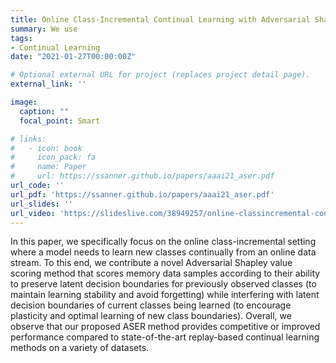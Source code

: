 ```yaml
---
title: Online Class-Incremental Continual Learning with Adversarial Shapley Value (AAAI-21)
summary: We use 
tags:
- Continual Learning
date: "2021-01-27T00:00:00Z"

# Optional external URL for project (replaces project detail page).
external_link: ''

image:
  caption: ""
  focal_point: Smart

# links:
#   - icon: book
#     icon_pack: fa
#     name: Paper
#     url: https://ssanner.github.io/papers/aaai21_aser.pdf
url_code: ''
url_pdf: 'https://ssanner.github.io/papers/aaai21_aser.pdf'
url_slides: ''
url_video: 'https://slideslive.com/38949257/online-classincremental-continual-learning-with-adversarial-shapley-value?locale=de'
---
```


In this paper, we specifically focus on the online class-incremental setting where a model needs to learn new classes continually from an online data stream. To this end, we contribute a novel Adversarial Shapley value scoring method that scores memory data samples according to their ability to preserve latent decision boundaries for previously observed classes (to maintain learning stability and avoid forgetting) while interfering with latent decision boundaries of current classes being learned (to encourage plasticity and optimal learning of new class boundaries). Overall, we observe that our proposed ASER method provides competitive or improved performance compared to state-of-the-art replay-based continual learning methods on a variety of datasets.